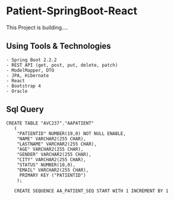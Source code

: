 # Patient-SpringBoot-React

This Project is building....

## Using Tools & Technologies
``` 
- Spring Boot 2.2.2
- REST API (get, post, put, delete, patch)
- ModelMapper, DTO
- JPA, Hibernate
- React
- Bootstrap 4
- Oracle
```
## Sql Query
```
CREATE TABLE "AVC237"."AAPATIENT" 
   (	
    "PATIENTID" NUMBER(19,0) NOT NULL ENABLE, 
	"NAME" VARCHAR2(255 CHAR), 
	"LASTNAME" VARCHAR2(255 CHAR), 
	"AGE" VARCHAR2(255 CHAR), 
	"GENDER" VARCHAR2(255 CHAR), 
	"CITY" VARCHAR2(255 CHAR), 
	"STATUS" NUMBER(10,0), 
	"EMAIL" VARCHAR2(255 CHAR), 
	 PRIMARY KEY ("PATIENTID")
	);
		 
   CREATE SEQUENCE AA_PATIENT_SEQ START WITH 1 INCREMENT BY 1

```